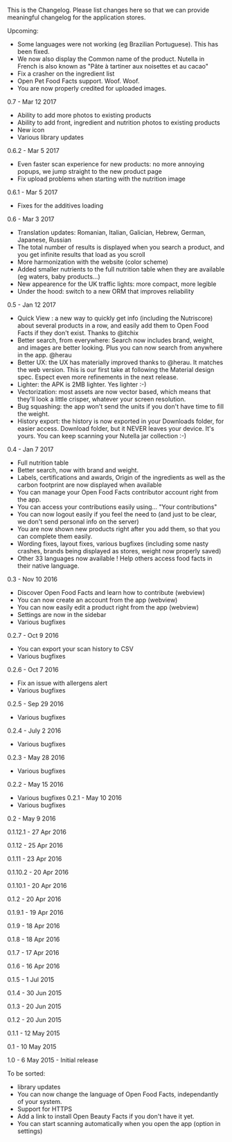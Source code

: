 This is the Changelog. Please list changes here so that we can provide meaningful changelog for the application stores.

Upcoming:
- Some languages were not working (eg Brazilian Portuguese). This has been fixed.
- We now also display the Common name of the product. Nutella in French is also known as "Pâte à tartiner aux noisettes et au cacao"
- Fix a crasher on the ingredient list
- Open Pet Food Facts support. Woof. Woof.
- You are now properly credited for uploaded images.

0.7 - Mar 12 2017
- Ability to add more photos to existing products
- Ability to add front, ingredient and nutrition photos to existing products
- New icon
- Various library updates 

0.6.2 - Mar 5 2017
- Even faster scan experience for new products: no more annoying popups, we jump straight to the new product page
- Fix upload problems when starting with the nutrition image

0.6.1 - Mar 5 2017
- Fixes for the additives loading

0.6 - Mar 3 2017

- Translation updates: Romanian, Italian, Galician, Hebrew, German, Japanese, Russian
- The total number of results is displayed when you search a product, and you get infinite results that load as you scroll
- More harmonization with the website (color scheme)
- Added smaller nutrients to the full nutrition table when they are available (eg waters, baby products…)
- New appearence for the UK traffic lights: more compact, more legible
- Under the hood: switch to a new ORM that improves reliability

0.5 - Jan 12 2017

- Quick View : a new way to quickly get info (including the Nutriscore) about several products in a row, and easily add them to Open Food Facts if they don't exist. Thanks to @itchix
- Better search, from everywhere: Search now includes brand, weight, and images are better looking. Plus you can now search from anywhere in the app. @herau
- Better UX: the UX has materially improved thanks to @herau. It matches the web version. This is our first take at following the Material design spec. Espect even more refinements in the next release.
- Lighter: the APK is 2MB lighter. Yes lighter :-)
- Vectorization: most assets are now vector based, which means that they'll look a little crisper, whatever your screen resolution.
- Bug squashing: the app won't send the units if you don't have time to fill the weight.
- History export: the history is now exported in your Downloads folder, for easier access. Download folder, but it NEVER leaves your device. It's yours. You can keep scanning your Nutella jar collection :-)

0.4 - Jan 7 2017

- Full nutrition table
- Better search, now with brand and weight.
- Labels, certifications and awards, Origin of the ingredients as well as the carbon footprint are now displayed when available
- You can manage your Open Food Facts contributor account right from the app.
- You can access your contributions easily using… "Your contributions"
- You can now logout easily if you feel the need to (and just to be clear, we don't send personal info on the server)
- You are now shown new products right after you add them, so that you can complete them easily.
- Wording fixes, layout fixes, various bugfixes (including some nasty crashes, brands being displayed as stores, weight now properly saved)
- Other 33 languages now available ! Help others access food facts in their native language.

0.3 - Nov 10 2016

- Discover Open Food Facts and learn how to contribute (webview)
- You can now create an account from the app (webview)
- You can now easily edit a product right from the app (webview)
- Settings are now in the sidebar
- Various bugfixes

0.2.7 - Oct 9 2016

- You can export your scan history to CSV
- Various bugfixes

0.2.6 - Oct 7 2016

- Fix an issue with allergens alert
- Various bugfixes

0.2.5 - Sep 29 2016
- Various bugfixes

0.2.4 - July 2 2016
- Various bugfixes

0.2.3 - May 28 2016
- Various bugfixes

0.2.2 - May 15 2016
- Various bugfixes
0.2.1 - May 10 2016
- Various bugfixes

0.2 - May 9 2016

0.1.12.1 - 27 Apr 2016

0.1.12 - 25 Apr 2016

0.1.11 - 23 Apr 2016

0.1.10.2 - 20 Apr 2016

0.1.10.1 - 20 Apr 2016

0.1.2 - 20 Apr 2016

0.1.9.1 - 19 Apr 2016

0.1.9 - 18 Apr 2016

0.1.8 - 18 Apr 2016

0.1.7 - 17 Apr 2016

0.1.6 - 16 Apr 2016

0.1.5 - 1 Jul 2015

0.1.4 - 30 Jun 2015

0.1.3 - 20 Jun 2015

0.1.2 - 20 Jun 2015

0.1.1 - 12 May 2015

0.1 - 10 May 2015

1.0 - 6 May 2015 - Initial release

To be sorted:
- library updates
- You can now change the language of Open Food Facts, independantly of your system.
- Support for HTTPS
- Add a link to install Open Beauty Facts if you don't have it yet.
- You can start scanning automatically when you open the app (option in settings)
